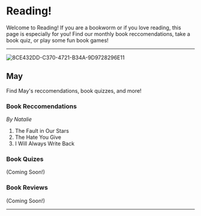# Reading!

Welcome to Reading! If you are a bookworm or if you love reading, this page is especially for you! Find our monthly book reccomendations, take a book quiz, or play some fun book games!
* * *

![8CE432DD-C370-4721-B34A-9D9728296E11](https://user-images.githubusercontent.com/48270916/87370644-0323c780-c530-11ea-9494-8a9e5c4c597b.jpeg)

## May
Find May's reccomendations, book quizzes, and more!

### Book Reccomendations

*By Natalie*

1. The Fault in Our Stars
2. The Hate You Give
3. I Will Always Write Back

### Book Quizes

(Coming Soon!)

### Book Reviews
(Coming Soon!)

* * * 
